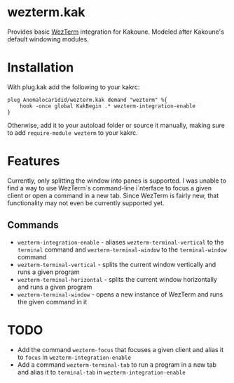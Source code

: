 # wezterm.kak
Provides basic [WezTerm](https://github.com/wez/wezterm) integration for Kakoune. Modeled after Kakoune's default windowing modules.

# Installation
With plug.kak add the following to your kakrc:

    plug Anomalocaridid/wezterm.kak demand "wezterm" %{
        hook -once global KakBegin .* wezterm-integration-enable
    }

Otherwise, add it to your autoload folder or source it manually, making sure to add `require-module wezterm` to your kakrc.

# Features
Currently, only splitting the window into panes is supported. I was unable to find a way to use WezTerm\`s command-line i`nterface to focus a given client or open a command in a new tab. Since WezTerm is fairly new, that functionality may not even be currently supported yet.

## Commands
* `wezterm-integration-enable` - aliases `wezterm-terminal-vertical` to the  `terminal` command and `wezterm-terminal-window` to the `terminal-window` command
* `wezterm-terminal-vertical` - splits the current window vertically and runs a given program
* `wezterm-terminal-horizontal` - splits the current window horizontally and runs a given program
* `wezterm-terminal-window` - opens a new instance of WezTerm and runs the given command in it

# TODO
* Add the command `wezterm-focus` that focuses a given client and alias it to `focus` in `wezterm-integration-enable`
* Add a command `wezterm-terminal-tab` to run a program in a new tab and alias it to `terminal-tab` in `wezterm-integration-enable`
